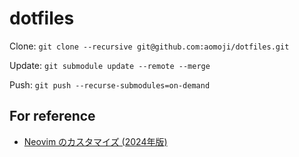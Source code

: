 # dotfiles

Clone: `git clone --recursive git@github.com:aomoji/dotfiles.git`

Update: `git submodule update --remote --merge`

Push: `git push --recurse-submodules=on-demand`

## For reference

- [Neovim のカスタマイズ (2024年版)](https://www.hamakou108.com/posts/neovim-config-2024)
